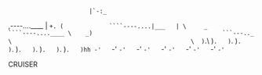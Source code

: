                            |`-:_
  ,----....____            |    `+.
 (             ````----....|___   |
  \     _                      ````----....____
   \    _)                                     ```---.._
    \                                                   \ 
  )`.\  )`.   )`.   )`.   )`.   )`.   )`.   )`.   )`.   )`.   )hh
-'   `-'   `-'   `-'   `-'   `-'   `-'   `-'   `-'   `-'   `-'   `

CRUISER
